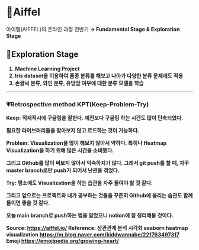 # 🏫Aiffel
</b>아이펠(AIFFEL)의 온라인 과정 전반기<b> → Fundamental Stage & Exploration Stage


## 🧭Exploration Stage
1. Machine Learning Project
2. Iris dataset을 이용하여 품종 분류를 해보고 나아가 다양한 분류 문제에도 적용
3. 손글씨 분류, 와인 분류, 유방암 여부에 대한 분류 모델을 학습

----
### 💗Retrospective method KPT(Keep-Problem-Try)
Keep: 적재적시에 구글링을 잘한다. 예전보다 구글링 하는 시간도 많이 단축되었다.


필요한 라이브러리들을 찾아보지 않고 로드하는 것이 가능하다.


Problem: Visualization을 많이 해보지 않아서 약하다. 특히나 Heatmap Visualization을 하기 위해 많은 시간을 소비했다.


그리고 Github를 많이 써보지 않아서 익숙하지가 않다. 그래서 git push를 할 때, 자꾸 master branch로만 push가 되어서 난관을 겪었다.


Try: 평소에도 Visualization을 하는 습관을 자주 들여야 할 것 같다. 

그리고 앞으로는 프로젝트와 내가 공부하는 것들을 꾸준히 Github에 올리는 습관도 함께 들이면 좋을 것 같다. 

오늘 main branch로 push하는 법을 알았으니 notion에 잘 정리해둘 것이다.


Source: <https://aiffel.io/>
Reference: 상관관계 분석 시각화 seaborn heatmap visualization <https://m.blog.naver.com/kiddwannabe/221763497317>
Emoji <https://emojipedia.org/growing-heart/>

